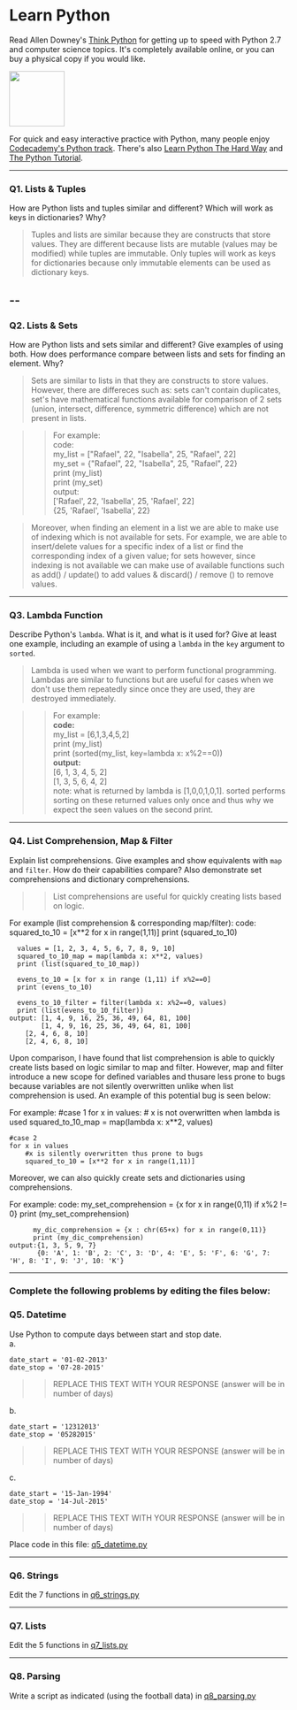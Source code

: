 # Learn Python

Read Allen Downey's [Think Python](http://www.greenteapress.com/thinkpython/) for getting up to speed with Python 2.7 and computer science topics. It's completely available online, or you can buy a physical copy if you would like.

<a href="http://www.greenteapress.com/thinkpython/"><img src="img/think_python.png" style="width: 100px;" target="_blank"></a>

For quick and easy interactive practice with Python, many people enjoy [Codecademy's Python track](http://www.codecademy.com/en/tracks/python). There's also [Learn Python The Hard Way](http://learnpythonthehardway.org/book/) and [The Python Tutorial](https://docs.python.org/2/tutorial/).

---

### Q1. Lists &amp; Tuples

How are Python lists and tuples similar and different? Which will work as keys in dictionaries? Why?

> Tuples and lists are similar because they are constructs that store values. They are different because lists are mutable (values may be modified) while tuples are immutable. Only tuples will work as keys for dictionaries because only immutable elements can be used as dictionary keys.

--
-
### Q2. Lists &amp; Sets

How are Python lists and sets similar and different? Give examples of using both. How does performance compare between lists and sets for finding an element. Why?

> Sets are similar to lists in that they are constructs to store values. However, there are differeces such as: sets can't contain duplicates, set's have mathematical functions available for comparison of 2 sets (union, intersect, difference, symmetric difference) which are not present in lists.

>> For example:  
    code:  
          my_list = ["Rafael", 22, "Isabella", 25, "Rafael", 22]  
    	  my_set = {"Rafael", 22, "Isabella", 25, "Rafael", 22}  
	  print (my_list)  
	  print (my_set)  	  
    output:  
            ['Rafael', 22, 'Isabella', 25, 'Rafael', 22]  
            {25, 'Rafael', 'Isabella', 22}  

> Moreover, when finding an element in a list we are able to make use of indexing which is not available for sets. For example, we are able to insert/delete values for a specific index of a list or find the corresponding index of a given value; for sets however, since indexing is not available we can make use of available functions such as add() / update() to add values & discard() / remove () to remove values.
---

### Q3. Lambda Function

Describe Python's `lambda`. What is it, and what is it used for? Give at least one example, including an example of using a `lambda` in the `key` argument to `sorted`.

> Lambda is used when we want to perform functional programming. Lambdas are similar to functions but are useful for cases when we don't use them repeatedly since once they are used, they are destroyed immediately.

>>For example:  
    **code:**  
          my_list = [6,1,3,4,5,2]  
          print (my_list)  
	  print (sorted(my_list, key=lambda x: x%2==0))  
    **output:**  
	    [6, 1, 3, 4, 5, 2]  
            [1, 3, 5, 6, 4, 2]    
    note: what is returned by lambda is [1,0,0,1,0,1]. sorted performs sorting on these returned values only once and thus why we expect the seen values on the second print. 

---

### Q4. List Comprehension, Map &amp; Filter

Explain list comprehensions. Give examples and show equivalents with `map` and `filter`. How do their capabilities compare? Also demonstrate set comprehensions and dictionary comprehensions.

>> List comprehensions are useful for quickly creating lists based on logic.

For example (list comprehension & corresponding map/filter):
    code: squared_to_10 = [x**2 for x in range(1,11)]
          print (squared_to_10)

	  values = [1, 2, 3, 4, 5, 6, 7, 8, 9, 10]
	  squared_to_10_map = map(lambda x: x**2, values)
	  print (list(squared_to_10_map))

	  evens_to_10 = [x for x in range (1,11) if x%2==0]
	  print (evens_to_10)

	  evens_to_10_filter = filter(lambda x: x%2==0, values)
	  print (list(evens_to_10_filter))
    output: [1, 4, 9, 16, 25, 36, 49, 64, 81, 100]
    	    [1, 4, 9, 16, 25, 36, 49, 64, 81, 100]
	    [2, 4, 6, 8, 10]
	    [2, 4, 6, 8, 10]

Upon comparison, I have found that list comprehension is able to quickly create lists based on logic similar to map and filter. However, map and filter introduce a new scope for defined variables and thusare less prone to bugs because variables are not silently overwritten unlike when list comprehension is used. An example of this potential bug is seen below:

For example:
    #case 1
    for x in values:
    	# x is not overwritten when lambda is used
    	squared_to_10_map = map(lambda x: x**2, values)

    #case 2
    for x in values
    	#x is silently overwritten thus prone to bugs
    	squared_to_10 = [x**2 for x in range(1,11)]

Moreover, we can also quickly create sets and dictionaries using comprehensions.

For example:
	code: my_set_comprehension = {x for x in range(0,11) if x%2 != 0}
	      print (my_set_comprehension)

	      my_dic_comprehension = {x : chr(65+x) for x in range(0,11)}
	      print (my_dic_comprehension)
	output:{1, 3, 5, 9, 7}
	       {0: 'A', 1: 'B', 2: 'C', 3: 'D', 4: 'E', 5: 'F', 6: 'G', 7: 'H', 8: 'I', 9: 'J', 10: 'K'}


---

### Complete the following problems by editing the files below:

### Q5. Datetime
Use Python to compute days between start and stop date.   
a.  

```
date_start = '01-02-2013'    
date_stop = '07-28-2015'
```

>> REPLACE THIS TEXT WITH YOUR RESPONSE (answer will be in number of days)

b.  
```
date_start = '12312013'  
date_stop = '05282015'  
```

>> REPLACE THIS TEXT WITH YOUR RESPONSE (answer will be in number of days)

c.  
```
date_start = '15-Jan-1994'      
date_stop = '14-Jul-2015'  
```

>> REPLACE THIS TEXT WITH YOUR RESPONSE  (answer will be in number of days)

Place code in this file: [q5_datetime.py](python/q5_datetime.py)

---

### Q6. Strings
Edit the 7 functions in [q6_strings.py](python/q6_strings.py)

---

### Q7. Lists
Edit the 5 functions in [q7_lists.py](python/q7_lists.py)

---

### Q8. Parsing
Write a script as indicated (using the football data) in [q8_parsing.py](python/q8_parsing.py)





